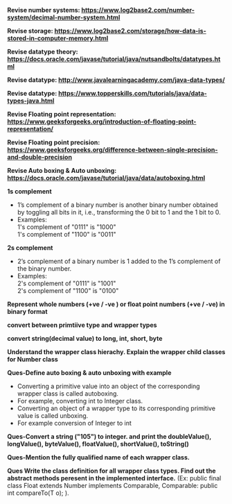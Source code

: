 **Revise number systems: https://www.log2base2.com/number-system/decimal-number-system.html**

**Revise storage: https://www.log2base2.com/storage/how-data-is-stored-in-computer-memory.html**

**Revise datatype theory: https://docs.oracle.com/javase/tutorial/java/nutsandbolts/datatypes.html**

**Revise datatype: http://www.javalearningacademy.com/java-data-types/**

**Revise datatype: https://www.topperskills.com/tutorials/java/data-types-java.html**

**Revise Floating point representation: https://www.geeksforgeeks.org/introduction-of-floating-point-representation/**

**Revise Floating point precision: https://www.geeksforgeeks.org/difference-between-single-precision-and-double-precision**

**Revise Auto boxing & Auto unboxing: https://docs.oracle.com/javase/tutorial/java/data/autoboxing.html**

**1s complement**
* 1’s complement of a binary number is another binary number obtained by toggling all bits in it, i.e., transforming the 0 bit to 1 and the 1 bit to 0.
* Examples:  
  1's complement of "0111" is "1000"  
  1's complement of "1100" is  "0011" 

**2s complement**
* 2’s complement of a binary number is 1 added to the 1’s complement of the binary number.
* Examples:  
  2's complement of "0111" is  "1001"  
  2's complement of "1100" is  "0100" 


**Represent whole numbers (+ve / -ve ) or float point numbers (+ve / -ve) in binary format**

**convert between primtiive type and wrapper types**

**convert string(decimal value) to long, int, short, byte**

**Understand the wrapper class hierachy. Explain the wrapper child classes for Number class**


**Ques-Define auto boxing & auto unboxing with example**
* Converting a primitive value into an object of the corresponding wrapper class is called autoboxing. 
* For example, converting int to Integer class.
* Converting an object of a wrapper type to its corresponding primitive value is called unboxing.
* For example conversion of Integer to int

**Ques-Convert a string ("105") to integer. and print the doubleValue(), longValue(), byteValue(), floatValue(), shortValue(), toString()**

**Ques-Mention the fully qualified name of each wrapper class.**

**Ques Write the class definition for all wrapper class types.  Find  out the abstract methods peresent in the implemented interface.**
(Ex: public final class Float extends Number implements Comparable<Float>, Comparable: public int compareTo(T o); ).

